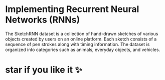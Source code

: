 # Implementing Recurrent Neural Networks (RNNs)
The SketchRNN dataset is a collection of hand-drawn sketches of various objects created by users on an online
platform. Each sketch consists of a sequence of pen strokes along with timing
information. The dataset is organized into categories such as animals, everyday
objects, and vehicles. 
  <br />

# star if you like it ✨


